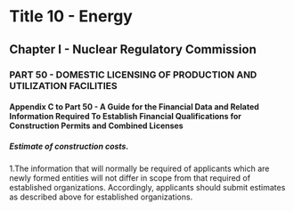 
# Title 10 - Energy
## Chapter I - Nuclear Regulatory Commission
### PART 50 - DOMESTIC LICENSING OF PRODUCTION AND UTILIZATION FACILITIES
#### Appendix C to Part 50 - A Guide for the Financial Data and Related Information Required To Establish Financial Qualifications for Construction Permits and Combined Licenses
##### Estimate of construction costs.

1.The information that will normally be required of applicants which are newly formed entities will not differ in scope from that required of established organizations. Accordingly, applicants should submit estimates as described above for established organizations.
